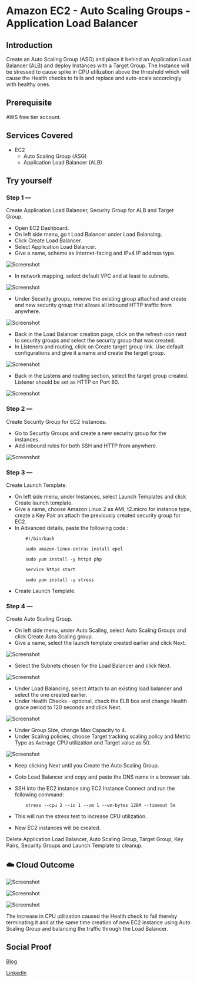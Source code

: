# Amazon EC2 - Auto Scaling Groups - Application Load Balancer

## Introduction

Create an Auto Scaling Group (ASG) and place it behind an Application Load Balancer (ALB) and deploy Instances with a Target Group. The Instance will be stressed to cause spike in CPU utilization above the threshold which will cause the Health checks to fails and replace and auto-scale accordingly with healthy ones.

## Prerequisite

AWS free tier account.

## Services Covered
- EC2
    -  Auto Scaling Group (ASG)
    - Application Load Balancer (ALB)

## Try yourself

### Step 1 — 
Create Application Load Balancer, Security Group for ALB and Target Group.
- Open EC2 Dashboard.
- On left side menu, go t Load Balancer under Load Balancing.
- Click Create Load Balancer.
- Select Application Load Balancer.
- Give a name, scheme as Internet-facing and IPv4 IP address type.

![Screenshot](https://github.com/aaditunni/100DaysOfCloud/blob/main/Journey/015/day15.JPG)

- In network mapping, select default VPC and at least to subnets.

![Screenshot](https://github.com/aaditunni/100DaysOfCloud/blob/main/Journey/015/day15.1.JPG)

- Under Security groups, remove the existing group attached and create and new security group that allows all inbound HTTP traffic from anywhere.

![Screenshot](https://github.com/aaditunni/100DaysOfCloud/blob/main/Journey/015/day15.2.JPG)

- Back in the Load Balancer creation page, click on the refresh icon next to security groups and select the security group that was created.
- In Listeners and routing, click on Create target group   link. Use default configurations and give it a name and create the target group.

![Screenshot](https://github.com/aaditunni/100DaysOfCloud/blob/main/Journey/015/day15.3.JPG)

- Back in the Listens and routing section, select the target group created. Listener should be set as HTTP on Port 80.

![Screenshot](https://github.com/aaditunni/100DaysOfCloud/blob/main/Journey/015/day15.4.JPG)

### Step 2 — 
Create Security Group for EC2 Instances.
- Go to Securtiy Groups and create a new security group for the instances. 
- Add inbound rules for both SSH and HTTP from anywhere.


![Screenshot](https://github.com/aaditunni/100DaysOfCloud/blob/main/Journey/015/day15.5.JPG)

### Step 3 — 
Create Launch Template.
- On left side menu, under Instances, select Launch Templates and click Create launch template.
- Give a name, choose Amazon Linux 2 as AMI, t2.micro for instance type, create a Key Pair an attach the previously created security group for EC2.
- In Advanced details, paste the following code :
    ```
        #!/bin/bash

        sudo amazon-linux-extras install epel

        sudo yum install -y httpd php

        service httpd start

        sudo yum install -y stress
    ```
- Create Launch Template.

### Step 4 — 
Create Auto Scaling Group.
- On left side menu, under Auto Scaling, select Auto Scaling Groups and click Create Auto Scaling group.
- Give a name, select the launch template created earlier and click Next.

![Screenshot](https://github.com/aaditunni/100DaysOfCloud/blob/main/Journey/015/day15.6.JPG)

- Select the Subnets chosen for the Load Balancer and click Next.

![Screenshot](https://github.com/aaditunni/100DaysOfCloud/blob/main/Journey/015/day15.7.JPG)

- Under Load Balancing, select Attach to an existing load balancer and select the one created earlier.
- Under Health Checks - optional, check the ELB box and change Health grace period to 120 seconds and click Next.

![Screenshot](https://github.com/aaditunni/100DaysOfCloud/blob/main/Journey/015/day15.8.JPG)

- Under Group Size, change Max Capacity to 4.
- Under Scaling policies, choose Target tracking scaling policy and Metric Type as Average CPU utilization and Target value as 50.

![Screenshot](https://github.com/aaditunni/100DaysOfCloud/blob/main/Journey/015/day15.9.JPG)

- Keep clicking Next until you Create the Auto Scaling Group.

- Goto Load Balancer and copy and paste the DNS name in a browser tab.
- SSH into the EC2 instance sing EC2 Instance Connect and run the following command:
    ```
        stress --cpu 2 --io 1 --vm 1 --vm-bytes 128M --timeout 5m
    ```
- This will run the stress test to increase CPU utilization.
- New EC2 instances will be created.

Delete Application Load Balancer, Auto Scaling Group, Target Group, Key Pairs, Security Groups and Launch Template to cleanup.

## ☁️ Cloud Outcome

![Screenshot](https://github.com/aaditunni/100DaysOfCloud/blob/main/Journey/015/day15.12.JPG)

![Screenshot](https://github.com/aaditunni/100DaysOfCloud/blob/main/Journey/015/day15.10.JPG)

![Screenshot](https://github.com/aaditunni/100DaysOfCloud/blob/main/Journey/015/day15.11.JPG)

The increase in CPU utilization caused the Health check to fail thereby terminating it and at the same time creation of new EC2 instance using Auto Scaling Group and balancing the traffic through the Load Balancer.

## Social Proof

[Blog](https://dev.to/aaditunni/amazon-ec2-auto-scaling-groups-application-load-balancer-37j1)

[LinkedIn](https://www.linkedin.com/posts/aaditunni_100daysofcloud-aws-cloud-activity-7020349463672070144-SAeq?utm_source=share&utm_medium=member_desktop)